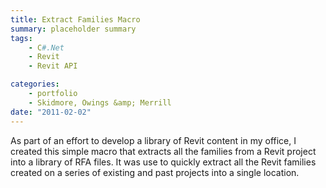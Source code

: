 ```yaml
---
title: Extract Families Macro
summary: placeholder summary
tags:
    - C#.Net
    - Revit
    - Revit API

categories:
    - portfolio
    - Skidmore, Owings &amp; Merrill
date: "2011-02-02"
---
```


As part of an effort to develop a library of Revit content in my office, I created this simple macro that extracts all the families from a Revit project into a library of RFA files. It was use to quickly extract all the Revit families created on a series of existing and past projects into a single location.

